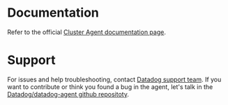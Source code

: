 # Documentation

Refer to the official [Cluster Agent documentation page](https://docs.datadoghq.com/agent/cluster_agent/).

# Support

For issues and help troubleshooting, contact [Datadog support team](https://docs.datadoghq.com/help/). If you want to contribute or think you found a bug in the agent, let's talk in the [Datadog/datadog-agent github repositoty](https://github.com/DataDog/datadog-agent).

